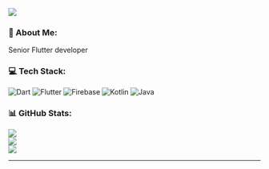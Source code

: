 [![](https://visitcount.itsvg.in/api?id=mobiledevrob&icon=8&color=8)](https://visitcount.itsvg.in)

### 💫 About Me:
Senior Flutter developer


### 💻 Tech Stack:
![Dart](https://img.shields.io/badge/dart-%230175C2.svg?style=flat&logo=dart&logoColor=white) ![Flutter](https://img.shields.io/badge/Flutter-%2302569B.svg?style=flat&logo=Flutter&logoColor=white) ![Firebase](https://img.shields.io/badge/firebase-%23039BE5.svg?style=flat&logo=firebase) ![Kotlin](https://img.shields.io/badge/kotlin-%230095D5.svg?style=flat&logo=kotlin&logoColor=white) ![Java](https://img.shields.io/badge/java-%23ED8B00.svg?style=flat&logo=java&logoColor=white)
### 📊 GitHub Stats:
![](https://github-readme-stats.vercel.app/api?username=mobiledevrob&theme=radical&hide_border=false&include_all_commits=true&count_private=true)<br/>
![](https://github-readme-streak-stats.herokuapp.com/?user=mobiledevrob&theme=radical&hide_border=false)<br/>
![](https://github-readme-stats.vercel.app/api/top-langs/?username=mobiledevrob&theme=radical&hide_border=false&include_all_commits=true&count_private=true&layout=compact)

---

